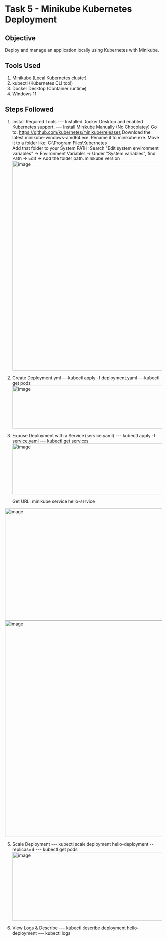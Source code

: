 # Task 5 - Minikube Kubernetes Deployment

## Objective
Deploy and manage an application locally using Kubernetes with Minikube.

## Tools Used
1. Minikube (Local Kubernetes cluster)
2. kubectl (Kubernetes CLI tool)
3. Docker Desktop (Container runtime)
4. Windows 11

## Steps Followed
1. Install Required Tools
--- Installed Docker Desktop and enabled Kubernetes support.
--- Install Minikube Manually (No Chocolatey)
                Go to: https://github.com/kubernetes/minikube/releases
                Download the latest minikube-windows-amd64.exe.
                Rename it to minikube.exe.
                Move it to a folder like: C:\Program Files\Kubernetes\
               Add that folder to your System PATH:
               Search "Edit system environment variables" → Environment Variables → Under "System variables", find Path → Edit → Add the folder path.
               minikube version
   <img width="1257" height="673" alt="image" src="https://github.com/user-attachments/assets/bc60386e-44b5-4c12-978f-dbabe817387e" />


2. Create Deployment.yml
      ---kubectl apply -f deployment.yaml
      ---kubectl get pods
   <img width="759" height="137" alt="image" src="https://github.com/user-attachments/assets/5b60ddca-0e90-4f4b-849c-877b9a5f9b48" />


4. Expose Deployment with a Service (service.yaml)
   --- kubectl apply -f service.yaml
   --- kubectl get services
   <img width="822" height="164" alt="image" src="https://github.com/user-attachments/assets/2c75d46d-cbd6-4e47-a5a4-2dd7924178e1" />

   Get URL: minikube service hello-service
<img width="918" height="359" alt="image" src="https://github.com/user-attachments/assets/f223e13e-1d16-4663-8594-d9046f0460f8" />

<img width="1918" height="696" alt="image" src="https://github.com/user-attachments/assets/b3f373c2-f426-4a87-88f9-2bcedb67615c" />

5. Scale Deployment
   --- kubectl scale deployment hello-deployment --replicas=4
  --- kubectl get pods
   <img width="951" height="220" alt="image" src="https://github.com/user-attachments/assets/55a39612-b99a-4ab7-9783-889fec2899cc" />

6. View Logs & Describe
  --- kubectl describe deployment hello-deployment
  --- kubectl logs <pod-name>
